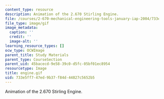 ```yaml
---
content_type: resource
description: Animation of the 2.670 Stirling Engine.
file: /courses/2-670-mechanical-engineering-tools-january-iap-2004/733e5ff747ed9b37f84d44827c5652b5_engine.gif
file_type: image/gif
image_metadata:
  caption: ''
  credit: ''
  image-alt: ''
learning_resource_types: []
ocw_type: OCWImage
parent_title: Study Materials
parent_type: CourseSection
parent_uid: 45bacecd-9e58-39c0-d5fc-05bf01ec8954
resourcetype: Image
title: engine.gif
uid: 733e5ff7-47ed-9b37-f84d-44827c5652b5
---
```

Animation of the 2.670 Stirling Engine.

